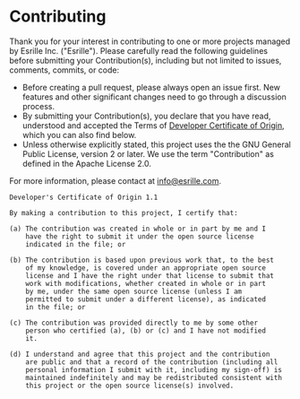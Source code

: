 # Contributing

Thank you for your interest in contributing to one or more projects managed by Esrille Inc. ("Esrille"). Please carefully read the following guidelines before submitting your Contribution(s), including but not limited to issues, comments, commits, or code:

* Before creating a pull request, please always open an issue first. New features and other significant changes need to go through a discussion process.
* By submitting your Contribution(s), you declare that you have read, understood and accepted the Terms of [Developer Certificate of Origin](https://developercertificate.org/), which you can also find below.
* Unless otherwise explicitly stated, this project uses the the GNU General Public License, version 2 or later. We use the term "Contribution" as defined in the Apache License 2.0.

For more information, please contact at info@esrille.com.

```
Developer's Certificate of Origin 1.1

By making a contribution to this project, I certify that:

(a) The contribution was created in whole or in part by me and I
    have the right to submit it under the open source license
    indicated in the file; or

(b) The contribution is based upon previous work that, to the best
    of my knowledge, is covered under an appropriate open source
    license and I have the right under that license to submit that
    work with modifications, whether created in whole or in part
    by me, under the same open source license (unless I am
    permitted to submit under a different license), as indicated
    in the file; or

(c) The contribution was provided directly to me by some other
    person who certified (a), (b) or (c) and I have not modified
    it.

(d) I understand and agree that this project and the contribution
    are public and that a record of the contribution (including all
    personal information I submit with it, including my sign-off) is
    maintained indefinitely and may be redistributed consistent with
    this project or the open source license(s) involved.
```
